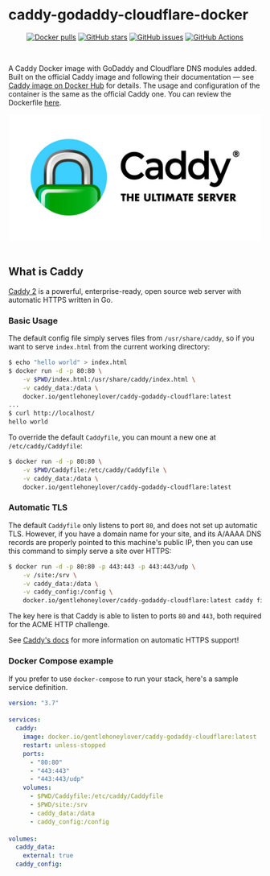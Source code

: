# caddy-godaddy-cloudflare-docker
<p align="center">
	<a href="https://hub.docker.com/r/gentlehoneylover/caddy-godaddy-cloudflare/"><img alt="Docker pulls" src="https://img.shields.io/docker/pulls/gentlehoneylover/caddy-godaddy-cloudflare?logo=docker&label=Docker%20pulls"></a>
	<a href="https://github.com/GentleHoneyLover/caddy-godaddy-cloudflare-docker"><img alt="GitHub stars" src="https://img.shields.io/github/stars/gentlehoneylover/caddy-godaddy-cloudflare-docker?logo=GitHub&label=GitHub%20stars&color=gold"></a>
	<a href="https://github.com/GentleHoneyLover/caddy-godaddy-cloudflare-docker"><img alt="GitHub issues" src="https://img.shields.io/github/issues/gentlehoneylover/caddy-godaddy-cloudflare-docker?logo=GitHub&label=GitHub%20issues"></a>
	<a href="https://actions-badge.atrox.dev/gentlehoneylover/caddy-godaddy-cloudflare-docker/goto?ref=master"><img alt="GitHub Actions" src="https://img.shields.io/endpoint.svg?url=https%3A%2F%2Factions-badge.atrox.dev%2Fgentlehoneylover%2Fcaddy-godaddy-cloudflare-docker%2Fbadge%3Fref%3Dmaster&style=flat" /></a>
</p><br>

A Caddy Docker image with GoDaddy and Cloudflare DNS modules added. Built on the official Caddy image and following their documentation — see [Caddy image on Docker Hub](https://hub.docker.com/_/caddy) for details. The usage and configuration of the container is the same as the official Caddy one. You can review the Dockerfile [here](https://github.com/GentleHoneyLover/caddy-godaddy-cloudflare-docker/blob/master/Dockerfile).

<p align="center">
  <img width="600" src="https://raw.githubusercontent.com/docker-library/docs/7f3881a28c29ed29bb1a38681b95bd785a8a6da5/caddy/logo.png" alt="Caddy"><br><br>
</p>

## What is Caddy
[Caddy 2](https://caddyserver.com) is a powerful, enterprise-ready, open source web server with automatic HTTPS written in Go.

### Basic Usage
The default config file simply serves files from `/usr/share/caddy`, so if you want to serve `index.html` from the current working directory:

```sh
$ echo "hello world" > index.html
$ docker run -d -p 80:80 \
    -v $PWD/index.html:/usr/share/caddy/index.html \
    -v caddy_data:/data \
    docker.io/gentlehoneylover/caddy-godaddy-cloudflare:latest
...
$ curl http://localhost/
hello world
```


To override the default `Caddyfile`, you can mount a new one at `/etc/caddy/Caddyfile`:
```sh
$ docker run -d -p 80:80 \
    -v $PWD/Caddyfile:/etc/caddy/Caddyfile \
    -v caddy_data:/data \
    docker.io/gentlehoneylover/caddy-godaddy-cloudflare:latest
```

### Automatic TLS

The default `Caddyfile` only listens to port `80`, and does not set up automatic TLS. However, if you have a domain name for your site, and its A/AAAA DNS records are properly pointed to this machine's public IP, then you can use this command to simply serve a site over HTTPS:

```sh
$ docker run -d -p 80:80 -p 443:443 -p 443:443/udp \
    -v /site:/srv \
    -v caddy_data:/data \
    -v caddy_config:/config \
    docker.io/gentlehoneylover/caddy-godaddy-cloudflare:latest caddy file-server --domain example.com
```

The key here is that Caddy is able to listen to ports `80` and `443`, both required for the ACME HTTP challenge.

See [Caddy's docs](https://caddyserver.com/docs/automatic-https) for more information on automatic HTTPS support!

### Docker Compose example

If you prefer to use `docker-compose` to run your stack, here's a sample service definition.

```yaml
version: "3.7"

services:
  caddy:
    image: docker.io/gentlehoneylover/caddy-godaddy-cloudflare:latest
    restart: unless-stopped
    ports:
      - "80:80"
      - "443:443"
      - "443:443/udp"
    volumes:
      - $PWD/Caddyfile:/etc/caddy/Caddyfile
      - $PWD/site:/srv
      - caddy_data:/data
      - caddy_config:/config

volumes:
  caddy_data:
    external: true
  caddy_config:
```
